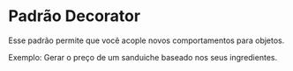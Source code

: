 # Padrão Decorator
Esse padrão permite que você acople novos comportamentos para objetos.

Exemplo: Gerar o preço de um sanduiche baseado nos seus ingredientes.
